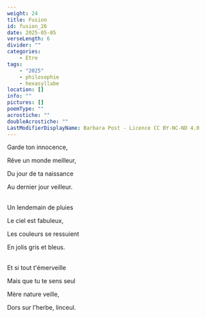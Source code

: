 ```yaml
---
weight: 24
title: Fusion
id: fusion_26
date: 2025-05-05
verseLength: 6
divider: ""
categories:
    - Etre
tags:
    - "2025"
    - philosophie
    - hexasyllabe
location: []
info: ""
pictures: []
poemType: ""
acrostiche: ""
doubleAcrostiche: ""
LastModifierDisplayName: Barbara Post - Licence CC BY-NC-ND 4.0
---
```

Garde ton innocence,

Rêve un monde meilleur,

Du jour de ta naissance

Au dernier jour veilleur.

 \
Un lendemain de pluies

Le ciel est fabuleux,

Les couleurs se ressuient

En jolis gris et bleus.

 \
Et si tout t'émerveille

Mais que tu te sens seul

Mère nature veille,

Dors sur l'herbe, linceul.
